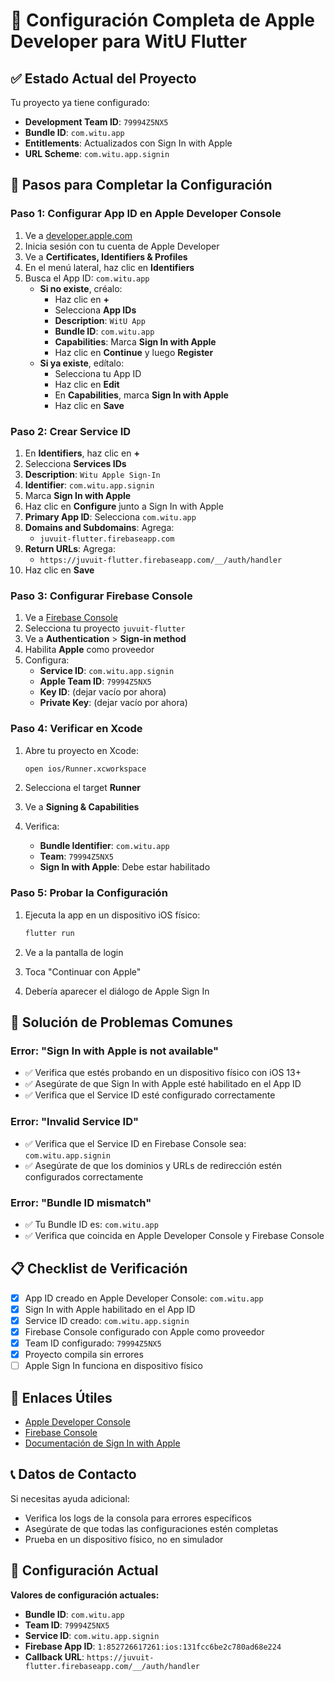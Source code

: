 # 🍎 Configuración Completa de Apple Developer para WitU Flutter

## ✅ Estado Actual del Proyecto

Tu proyecto ya tiene configurado:
- **Development Team ID**: `79994Z5NX5`
- **Bundle ID**: `com.witu.app`
- **Entitlements**: Actualizados con Sign In with Apple
- **URL Scheme**: `com.witu.app.signin`

## 🔧 Pasos para Completar la Configuración

### Paso 1: Configurar App ID en Apple Developer Console

1. Ve a [developer.apple.com](https://developer.apple.com/)
2. Inicia sesión con tu cuenta de Apple Developer
3. Ve a **Certificates, Identifiers & Profiles**
4. En el menú lateral, haz clic en **Identifiers**
5. Busca el App ID: `com.witu.app`
   - **Si no existe**, créalo:
     - Haz clic en **+**
     - Selecciona **App IDs**
     - **Description**: `WitU App`
     - **Bundle ID**: `com.witu.app`
     - **Capabilities**: Marca **Sign In with Apple**
     - Haz clic en **Continue** y luego **Register**
   - **Si ya existe**, edítalo:
     - Selecciona tu App ID
     - Haz clic en **Edit**
     - En **Capabilities**, marca **Sign In with Apple**
     - Haz clic en **Save**

### Paso 2: Crear Service ID

1. En **Identifiers**, haz clic en **+**
2. Selecciona **Services IDs**
3. **Description**: `Witu Apple Sign-In`
4. **Identifier**: `com.witu.app.signin`
5. Marca **Sign In with Apple**
6. Haz clic en **Configure** junto a Sign In with Apple
7. **Primary App ID**: Selecciona `com.witu.app`
8. **Domains and Subdomains**: Agrega:
   - `juvuit-flutter.firebaseapp.com`
9. **Return URLs**: Agrega:
   - `https://juvuit-flutter.firebaseapp.com/__/auth/handler`
10. Haz clic en **Save**

### Paso 3: Configurar Firebase Console

1. Ve a [Firebase Console](https://console.firebase.google.com/)
2. Selecciona tu proyecto `juvuit-flutter`
3. Ve a **Authentication** > **Sign-in method**
4. Habilita **Apple** como proveedor
5. Configura:
   - **Service ID**: `com.witu.app.signin`
   - **Apple Team ID**: `79994Z5NX5`
   - **Key ID**: (dejar vacío por ahora)
   - **Private Key**: (dejar vacío por ahora)

### Paso 4: Verificar en Xcode

1. Abre tu proyecto en Xcode:
   ```bash
   open ios/Runner.xcworkspace
   ```

2. Selecciona el target **Runner**
3. Ve a **Signing & Capabilities**
4. Verifica:
   - **Bundle Identifier**: `com.witu.app`
   - **Team**: `79994Z5NX5`
   - **Sign In with Apple**: Debe estar habilitado

### Paso 5: Probar la Configuración

1. Ejecuta la app en un dispositivo iOS físico:
   ```bash
   flutter run
   ```

2. Ve a la pantalla de login
3. Toca "Continuar con Apple"
4. Debería aparecer el diálogo de Apple Sign In

## 🚨 Solución de Problemas Comunes

### Error: "Sign In with Apple is not available"
- ✅ Verifica que estés probando en un dispositivo físico con iOS 13+
- ✅ Asegúrate de que Sign In with Apple esté habilitado en el App ID
- ✅ Verifica que el Service ID esté configurado correctamente

### Error: "Invalid Service ID"
- ✅ Verifica que el Service ID en Firebase Console sea: `com.witu.app.signin`
- ✅ Asegúrate de que los dominios y URLs de redirección estén configurados correctamente

### Error: "Bundle ID mismatch"
- ✅ Tu Bundle ID es: `com.witu.app`
- ✅ Verifica que coincida en Apple Developer Console y Firebase Console

## 📋 Checklist de Verificación

- [x] App ID creado en Apple Developer Console: `com.witu.app`
- [x] Sign In with Apple habilitado en el App ID
- [x] Service ID creado: `com.witu.app.signin`
- [x] Firebase Console configurado con Apple como proveedor
- [x] Team ID configurado: `79994Z5NX5`
- [x] Proyecto compila sin errores
- [ ] Apple Sign In funciona en dispositivo físico

## 🔗 Enlaces Útiles

- [Apple Developer Console](https://developer.apple.com/account/)
- [Firebase Console](https://console.firebase.google.com/)
- [Documentación de Sign In with Apple](https://developer.apple.com/sign-in-with-apple/)

## 📞 Datos de Contacto

Si necesitas ayuda adicional:
- Verifica los logs de la consola para errores específicos
- Asegúrate de que todas las configuraciones estén completas
- Prueba en un dispositivo físico, no en simulador

## 🎯 Configuración Actual

**Valores de configuración actuales:**
- **Bundle ID**: `com.witu.app`
- **Team ID**: `79994Z5NX5`
- **Service ID**: `com.witu.app.signin`
- **Firebase App ID**: `1:852726617261:ios:131fcc6be2c780ad68e224`
- **Callback URL**: `https://juvuit-flutter.firebaseapp.com/__/auth/handler`
